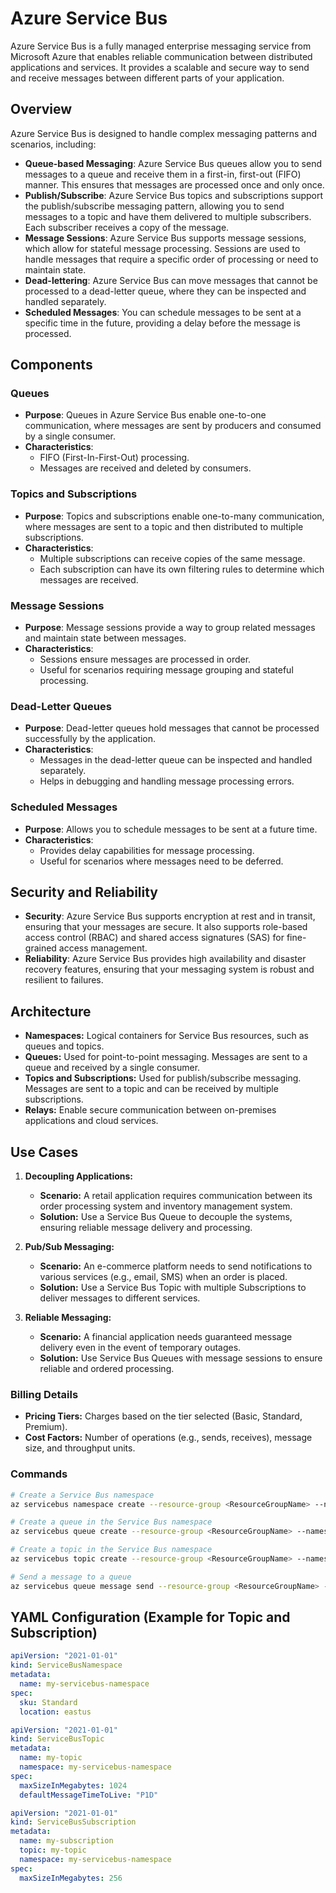 # Azure Service Bus
Azure Service Bus is a fully managed enterprise messaging service from Microsoft Azure that enables reliable communication between distributed applications and services. It provides a scalable and secure way to send and receive messages between different parts of your application.

## Overview
Azure Service Bus is designed to handle complex messaging patterns and scenarios, including:

- **Queue-based Messaging**: Azure Service Bus queues allow you to send messages to a queue and receive them in a first-in, first-out (FIFO) manner. This ensures that messages are processed once and only once.
- **Publish/Subscribe**: Azure Service Bus topics and subscriptions support the publish/subscribe messaging pattern, allowing you to send messages to a topic and have them delivered to multiple subscribers. Each subscriber receives a copy of the message.
- **Message Sessions**: Azure Service Bus supports message sessions, which allow for stateful message processing. Sessions are used to handle messages that require a specific order of processing or need to maintain state.
- **Dead-lettering**: Azure Service Bus can move messages that cannot be processed to a dead-letter queue, where they can be inspected and handled separately.
- **Scheduled Messages**: You can schedule messages to be sent at a specific time in the future, providing a delay before the message is processed.

## Components
### Queues
- **Purpose**: Queues in Azure Service Bus enable one-to-one communication, where messages are sent by producers and consumed by a single consumer.
- **Characteristics**:
  - FIFO (First-In-First-Out) processing.
  - Messages are received and deleted by consumers.

### Topics and Subscriptions
- **Purpose**: Topics and subscriptions enable one-to-many communication, where messages are sent to a topic and then distributed to multiple subscriptions.
- **Characteristics**:
  - Multiple subscriptions can receive copies of the same message.
  - Each subscription can have its own filtering rules to determine which messages are received.

### Message Sessions
- **Purpose**: Message sessions provide a way to group related messages and maintain state between messages.
- **Characteristics**:
  - Sessions ensure messages are processed in order.
  - Useful for scenarios requiring message grouping and stateful processing.

### Dead-Letter Queues
- **Purpose**: Dead-letter queues hold messages that cannot be processed successfully by the application.
- **Characteristics**:
  - Messages in the dead-letter queue can be inspected and handled separately.
  - Helps in debugging and handling message processing errors.

### Scheduled Messages
- **Purpose**: Allows you to schedule messages to be sent at a future time.
- **Characteristics**:
  - Provides delay capabilities for message processing.
  - Useful for scenarios where messages need to be deferred.

## Security and Reliability
- **Security**: Azure Service Bus supports encryption at rest and in transit, ensuring that your messages are secure. It also supports role-based access control (RBAC) and shared access signatures (SAS) for fine-grained access management.
- **Reliability**: Azure Service Bus provides high availability and disaster recovery features, ensuring that your messaging system is robust and resilient to failures.

## Architecture

- **Namespaces:** Logical containers for Service Bus resources, such as queues and topics.
- **Queues:** Used for point-to-point messaging. Messages are sent to a queue and received by a single consumer.
- **Topics and Subscriptions:** Used for publish/subscribe messaging. Messages are sent to a topic and can be received by multiple subscriptions.
- **Relays:** Enable secure communication between on-premises applications and cloud services.

## Use Cases

1. **Decoupling Applications:**
   - **Scenario:** A retail application requires communication between its order processing system and inventory management system.
   - **Solution:** Use a Service Bus Queue to decouple the systems, ensuring reliable message delivery and processing.

2. **Pub/Sub Messaging:**
   - **Scenario:** An e-commerce platform needs to send notifications to various services (e.g., email, SMS) when an order is placed.
   - **Solution:** Use a Service Bus Topic with multiple Subscriptions to deliver messages to different services.

3. **Reliable Messaging:**
   - **Scenario:** A financial application needs guaranteed message delivery even in the event of temporary outages.
   - **Solution:** Use Service Bus Queues with message sessions to ensure reliable and ordered processing.

### Billing Details

- **Pricing Tiers:** Charges based on the tier selected (Basic, Standard, Premium).
- **Cost Factors:** Number of operations (e.g., sends, receives), message size, and throughput units.

### Commands

```bash
# Create a Service Bus namespace
az servicebus namespace create --resource-group <ResourceGroupName> --name <NamespaceName> --location <Location>

# Create a queue in the Service Bus namespace
az servicebus queue create --resource-group <ResourceGroupName> --namespace-name <NamespaceName> --name <QueueName>

# Create a topic in the Service Bus namespace
az servicebus topic create --resource-group <ResourceGroupName> --namespace-name <NamespaceName> --name <TopicName>

# Send a message to a queue
az servicebus queue message send --resource-group <ResourceGroupName> --namespace-name <NamespaceName> --queue-name <QueueName> --body "Hello, World!"
```

## YAML Configuration (Example for Topic and Subscription)

```yaml
apiVersion: "2021-01-01"
kind: ServiceBusNamespace
metadata:
  name: my-servicebus-namespace
spec:
  sku: Standard
  location: eastus

apiVersion: "2021-01-01"
kind: ServiceBusTopic
metadata:
  name: my-topic
  namespace: my-servicebus-namespace
spec:
  maxSizeInMegabytes: 1024
  defaultMessageTimeToLive: "P1D"

apiVersion: "2021-01-01"
kind: ServiceBusSubscription
metadata:
  name: my-subscription
  topic: my-topic
  namespace: my-servicebus-namespace
spec:
  maxSizeInMegabytes: 256
```
